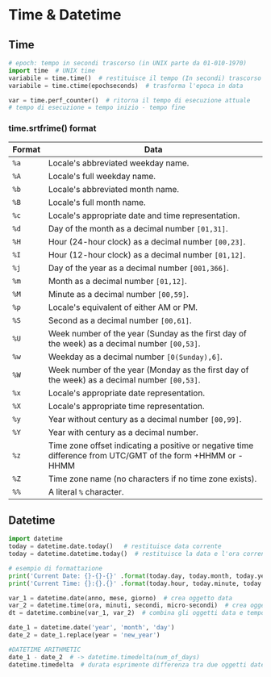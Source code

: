 # Time & Datetime

## Time

```py
# epoch: tempo in secondi trascorso (in UNIX parte da 01-010-1970)
import time  # UNIX time
variabile = time.time()  # restituisce il tempo (In secondi) trascorso da 01-01-1970
variabile = time.ctime(epochseconds)  # trasforma l'epoca in data

var = time.perf_counter()  # ritorna il tempo di esecuzione attuale
# tempo di esecuzione = tempo inizio - tempo fine
```

### time.srtfrime() format

| Format | Data                                                                                                       |
|--------|------------------------------------------------------------------------------------------------------------|
| `%a`   | Locale's abbreviated weekday name.                                                                         |
| `%A`   | Locale's full weekday name.                                                                                |
| `%b`   | Locale's abbreviated month name.                                                                           |
| `%B`   | Locale's full month name.                                                                                  |
| `%c`   | Locale's appropriate date and time representation.                                                         |
| `%d`   | Day of the month as a decimal number `[01,31]`.                                                            |
| `%H`   | Hour (24-hour clock) as a decimal number `[00,23]`.                                                        |
| `%I`   | Hour (12-hour clock) as a decimal number `[01,12]`.                                                        |
| `%j`   | Day of the year as a decimal number `[001,366]`.                                                           |
| `%m`   | Month as a decimal number `[01,12]`.                                                                       |
| `%M`   | Minute as a decimal number `[00,59]`.                                                                      |
| `%p`   | Locale's equivalent of either AM or PM.                                                                    |
| `%S`   | Second as a decimal number `[00,61]`.                                                                      |
| `%U`   | Week number of the year (Sunday as the first day of the week) as a decimal number `[00,53]`.               |
| `%w`   | Weekday as a decimal number `[0(Sunday),6]`.                                                               |
| `%W`   | Week number of the year (Monday as the first day of the week) as a decimal number `[00,53]`.               |
| `%x`   | Locale's appropriate date representation.                                                                  |
| `%X`   | Locale's appropriate time representation.                                                                  |
| `%y`   | Year without century as a decimal number `[00,99]`.                                                        |
| `%Y`   | Year with century as a decimal number.                                                                     |
| `%z`   | Time zone offset indicating a positive or negative time difference from UTC/GMT of the form +HHMM or -HHMM |
| `%Z`   | Time zone name (no characters if no time zone exists).                                                     |
| `%%`   | A literal `%` character.                                                                                   |

## Datetime

```py
import datetime
today = datetime.date.today()   # restituisce data corrente
today = datetime.datetime.today()  # restituisce la data e l'ora corrente

# esempio di formattazione
print('Current Date: {}-{}-{}' .format(today.day, today.month, today.year))
print('Current Time: {}:{}.{}' .format(today.hour, today.minute, today.second))

var_1 = datetime.date(anno, mese, giorno)  # crea oggetto data
var_2 = datetime.time(ora, minuti, secondi, micro-secondi)  # crea oggetto tempo
dt = datetime.combine(var_1, var_2)  # combina gli oggetti data e tempo in un unico oggetto

date_1 = datetime.date('year', 'month', 'day')
date_2 = date_1.replace(year = 'new_year')

#DATETIME ARITHMETIC
date_1 - date_2  # -> datetime.timedelta(num_of_days)
datetime.timedelta  # durata esprimente differenza tra due oggetti date, time o datetime
```
